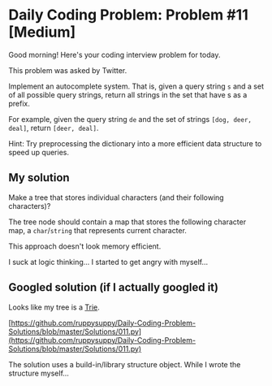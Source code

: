# Daily Coding Problem: Problem #11 [Medium]

Good morning! Here's your coding interview problem for today.

This problem was asked by Twitter.

Implement an autocomplete system. That is, given a query string `s` and a set of all possible query strings, return all strings in the set that have s as a prefix.

For example, given the query string `de` and the set of strings `[dog, deer, deal]`, return `[deer, deal]`.

Hint: Try preprocessing the dictionary into a more efficient data structure to speed up queries.

## My solution

Make a tree that stores individual characters (and their following characters)?

The tree node should contain a map that stores the following character map, a `char`/`string` that represents current character.

This approach doesn't look memory efficient.

I suck at logic thinking... I started to get angry with myself...

## Googled solution (if I actually googled it)

Looks like my tree is a [Trie](https://www.geeksforgeeks.org/introduction-to-trie-data-structure-and-algorithm-tutorials/).

[https://github.com/ruppysuppy/Daily-Coding-Problem-Solutions/blob/master/Solutions/011.py](https://github.com/ruppysuppy/Daily-Coding-Problem-Solutions/blob/master/Solutions/011.py)

The solution uses a build-in/library structure object. While I wrote the structure myself...
